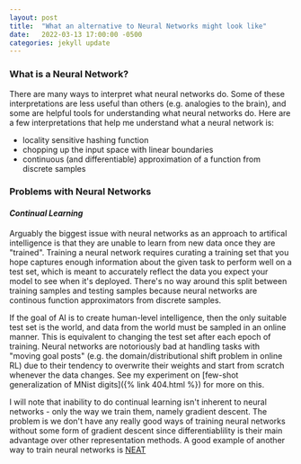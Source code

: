 ```yaml
---
layout: post
title:  "What an alternative to Neural Networks might look like"
date:   2022-03-13 17:00:00 -0500
categories: jekyll update
---
```


### **What is a Neural Network?**
There are many ways to interpret what neural networks do. Some of these interpretations are less useful than others (e.g. analogies to the brain), and some are helpful tools for understanding what neural networks do. Here are a few interpretations that help me understand what a neural network is:

 - locality sensitive hashing function
 - chopping up the input space with linear boundaries
 - continuous (and differentiable) approximation of a function from discrete samples


### **Problems with Neural Networks**
#### *Continual Learning*
Arguably the biggest issue with neural networks as an approach to artifical intelligence is that they are unable to learn from new data once they are "trained". Training a neural network requires curating a training set that you hope captures enough information about the given task to perform well on a test set, which is meant to accurately reflect the data you expect your model to see when it's deployed. There's no way around this split between training samples and testing samples because neural networks are continous function approximators from discrete samples.

If the goal of AI is to create human-level intelligence, then the only suitable test set is the world, and data from the world must be sampled in an online manner. This is equivalent to changing the test set after each epoch of training. Neural networks are notoriously bad at handling tasks with "moving goal posts" (e.g. the domain/distributional shift problem in online RL) due to their tendency to overwrite their weights and start from scratch whenever the data changes. See my experiment on [few-shot generalization of MNist digits]({% link 404.html %}) for more on this. 

I will note that inability to do continual learning isn't inherent to neural networks - only the way we train them, namely gradient descent. The problem is we don't have any really good ways of training neural networks without some form of gradient descent since differentiablility is their main advantage over other representation methods. A good example of another way to train neural networks is [NEAT](https://en.wikipedia.org/wiki/Neuroevolution_of_augmenting_topologies)





